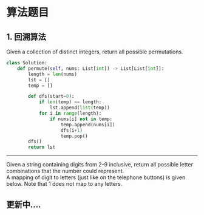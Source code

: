 # 算法题目    

## 1. 回溯算法     
Given a collection of distinct integers, return all possible permutations.       
```python
class Solution:
    def permute(self, nums: List[int]) -> List[List[int]]:
        length = len(nums)
        lst = []
        temp = []

        def dfs(start=0):
            if len(temp) == length:
                lst.append(list(temp))
            for i in range(length):
                if nums[i] not in temp:
                    temp.append(nums[i])
                    dfs(i+1)
                    temp.pop()
        dfs()
        return lst
```    
---   
Given a string containing digits from 2-9 inclusive, return all possible letter combinations that the number could represent.      
A mapping of digit to letters (just like on the telephone buttons) is given below. Note that 1 does not map to any letters.       



## 更新中....
